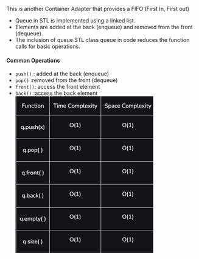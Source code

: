 This is another Container Adapter that provides a FIFO (First In, First out)

- Queue in STL is implemented using a linked list.
- Elements are added at the back (enqueue) and removed from the front (dequeue).
- The inclusion of queue STL class queue in code reduces the function calls for basic operations.
#### Common Operations

- `push()` : added at the back (enqueue)
- `pop()` :removed from the front (dequeue)
- `front()`: access the front element
- `back()` :access the back element
![image](../images/queueComplexity.png)

